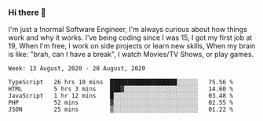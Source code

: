 ### Hi there 👋

I'm just a !normal Software Engineer, I'm always curious about how things work and why it works. I've being coding since I was 15, I got my first job at 19, When I'm free, I work on side projects or learn new skills, When my brain is like: "brah, can I have a break", I watch Movies/TV Shows, or play games.

<!--START_SECTION:waka-->
```text
Week: 13 August, 2020 - 20 August, 2020

TypeScript   26 hrs 10 mins  ███████████████████░░░░░░   75.56 % 
HTML         5 hrs 3 mins    ███▓░░░░░░░░░░░░░░░░░░░░░   14.60 % 
JavaScript   1 hr 12 mins    █░░░░░░░░░░░░░░░░░░░░░░░░   03.48 % 
PHP          52 mins         ▓░░░░░░░░░░░░░░░░░░░░░░░░   02.55 % 
JSON         25 mins         ▒░░░░░░░░░░░░░░░░░░░░░░░░   01.22 % 
```
<!--END_SECTION:waka-->

<!--
**Oudmane/Oudmane** is a ✨ _special_ ✨ repository because its `README.md` (this file) appears on your GitHub profile.

Here are some ideas to get you started:

- 🔭 I’m currently working on ...
- 🌱 I’m currently learning ...
- 👯 I’m looking to collaborate on ...
- 🤔 I’m looking for help with ...
- 💬 Ask me about ...
- 📫 How to reach me: ...
- 😄 Pronouns: ...
- ⚡ Fun fact: ...
-->
